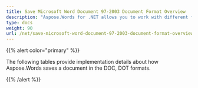 ```yaml
---
title: Save Microsoft Word Document 97-2003 Document Format Overview
description: "Aspose.Words for .NET allows you to work with different features supported when saving to DOC – Word 97-2003 format."
type: docs
weight: 90
url: /net/save-microsoft-word-document-97-2003-document-format-overview/
---
```


{{% alert color="primary" %}} 

The following tables provide implementation details about how Aspose.Words saves a document in the DOC, DOT formats.

{{% /alert %}}

